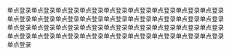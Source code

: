 单点登录单点登录单点登录单点登录单点登录单点登录单点登录单点登录单点登录单点登录单点登录单点登录单点登录单点登录单点登录单点登录单点登录单点登录单点登录单点登录单点登录单点登录单点登录单点登录单点登录单点登录单点登录单点登录单点登录单点登录单点登录单点登录单点登录单点登录单点登录单点登录单点登录